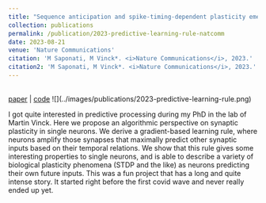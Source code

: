 ```yaml
---
title: "Sequence anticipation and spike-timing-dependent plasticity emerge from a predictive learning rule"
collection: publications
permalink: /publication/2023-predictive-learning-rule-natcomm
date: 2023-08-21
venue: 'Nature Communications'
citation: 'M Saponati, M Vinck*. <i>Nature Communications</i>, 2023.'
citation2: 'M Saponati, M Vinck*. <i>Nature Communications</i>, 2023.'
---
```



<br>
<a href="https://www.nature.com/articles/s41467-023-40651-w" target="_blank">paper</a> | <a href="https://github.com/matteosaponati/predictive_neuron" target="_blank">code</a>
![](../images/publications/2023-predictive-learning-rule.png)

I got quite interested in predictive processing during my PhD in the lab of Martin Vinck. Here we propose an algorithmic perspective on synaptic plasticity in single neurons. We derive a gradient-based learning rule, where neurons amplify those synapses that maximally predict other synaptic inputs based on their temporal relations. We show that this rule gives some interesting properties to single neurons, and is able to describe a variety of biological plasticity phenomena (STDP and the like) as neurons predicting their own future inputs. 
This was a fun project that has a long and quite intense story. It started right before the first covid wave and never really ended up yet.